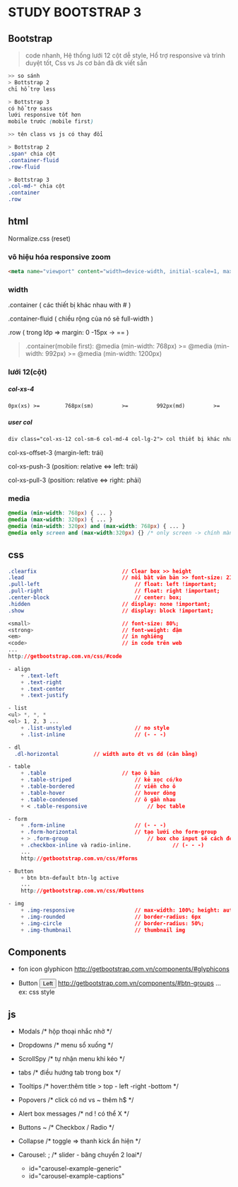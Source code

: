 # STUDY BOOTSTRAP 3

## Bootstrap
> code nhanh, Hệ thống lưới 12 cột dễ style, Hổ trợ responsive và trình duyệt tốt, Css vs Js cơ bản đã dk viết sẵn

```css
>> so sánh
> Bottstrap 2                         
chỉ hổ trợ less

> Bottstrap 3
có hổ trợ sass
lưới responsive tốt hơn
mobile trước (mobile first)

>> tên class vs js có thay đổi

> Bottstrap 2  
.span* chia cột
.container-fluid                    
.row-fluid      

> Bottstrap 3
.col-md-* chia cột
.container
.row
```
## html
Normalize.css (reset)

### vô hiệu hóa responsive zoom
```html
<meta name="viewport" content="width=device-width, initial-scale=1, maximum-scale=1, user-scalable=no"> 
```

### width
.container ( các thiết bị khác nhau with # )

.container-fluid ( chiều rộng của nó sẽ full-width )

.row ( trong lớp => margin: 0 -15px -> == )

> .container(mobile first): @media (min-width: 768px) >= @media (min-width: 992px) >= @media (min-width: 1200px)

### lưới 12(cột)

##### col-xs-4	
```html
0px(xs) >=        768px(sm)         >=         992px(md)         >=         1200px(lg) >
```

##### user col   
```html
div class="col-xs-12 col-sm-6 col-md-4 col-lg-2"> col thiết bị khác nhau </div>
```

col-xs-offset-3 (margin-left: trái)

col-xs-push-3   (position: relative <=> left: trái)

col-xs-pull-3   (position: relative <=> right: phải)

### media
```css
@media (min-width: 768px) { ... }
@media (max-width: 320px) { ... }
@media (min-width: 320px) and (max-width: 768px) { ... }
@media only screen and (max-width:320px) {} /* only screen -> chính màn hình đó */
```

## css
```css
.clearfix							// Clear box >> height
.lead  		   						// nổi bật văn bản >> font-size: 21px;
.pull-left  							// float: left !important;
.pull-right 							// float: right !important;
.center-block							// center: box;
.hidden								// display: none !important;
.show								// display: block !important;

<small> 	   						// font-size: 80%;
<strong> 	   						// font-weight: đậm
<em> 				 				// in nghiêng
<code> 								// in code trên web
...
http://getbootstrap.com.vn/css/#code

- align
	+ .text-left 
	+ .text-right
	+ .text-center 
	+ .text-justify 

- list
<ul> *, *, *
<ol> 1, 2, 3 ...
	+ .list-unstyled  		   			// no style
	+ .list-inline 				   		// (- - -)

- dl
  .dl-horizontal           // width auto dt vs dd (cân bằng)

- table 
	+ .table						// tạo ô bản
	+ .table-striped 			   		// kẻ xọc có/ko
	+ .table-bordered 		   			// viền cho ô
	+ .table-hover 				   		// hover dòng
	+ .table-condensed 		   			// ô gần nhau
	+ < .table-responsive    				// bọc table

- form
	+ .form-inline 					 	// (- - -)
	+ .form-horizontal			 		// tạo lưới cho form-group 
	+ > .form-group          				// box cho input sẽ cách đẹp $ xét width: 100% or thêm .col-$-$ 
	+ .checkbox-inline và radio-inline. 			// (- - -)
	...
	http://getbootstrap.com.vn/css/#forms

- Button
	+ btn btn-default btn-lg active
	...
	http://getbootstrap.com.vn/css/#buttons

- img 
	+ .img-responsive 			 		// max-width: 100%; height: auto;
	+ .img-rounded    			 		// border-radius: 6px
	+ .img-circle     			 		// border-radius: 50%;
	+ .img-thumbnail  			 		// thumbnail img
```

## Components

- fon icon glyphicon
	<span class="glyphicon glyphicon-search"></span>
	http://getbootstrap.com.vn/components/#glyphicons

- Button
	<button type="button" class="btn btn-default">Left</button>
	http://getbootstrap.com.vn/components/#btn-groups
	...
	ex: css style

## js

- Modals 						 	/* hộp thoại nhắc nhở */

- Dropdowns 				 			/* menu sổ xuống */

- ScrollSpy 				 			/* tự nhận menu khi kéo */

- tabs 							 	/* điều hướng tab trong box */

- Tooltips 					 		/* hover:thêm title > top - left -right -bottom */

- Popovers 					 		/* click có nd vs ~ thêm h$ */

- Alert box messages 						/* nd ! có thể X */

- Buttons ~         	 					/* Checkbox / Radio */

- Collapse 					 		/* toggle => thanh kick ẩn hiện */

- Carousel: ;				 			/* slider - băng chuyền 2 loai*/
	+ id="carousel-example-generic"
	+ id="carousel-example-captions"




